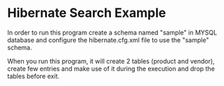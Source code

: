 # Hibernate Search Example
In order to run this program create a schema named "sample" in MYSQL database and configure the hibernate.cfg.xml file to use the "sample" schema.

When you run this program, it will create 2 tables (product and vendor), create few entries and make use of it during the execution and drop the tables before exit.
